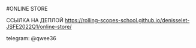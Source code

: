 #ONLINE STORE

ССЫЛКА НА ДЕПЛОЙ https://rolling-scopes-school.github.io/denisselet-JSFE2022Q1/online-store/

telegram: @qwee36
